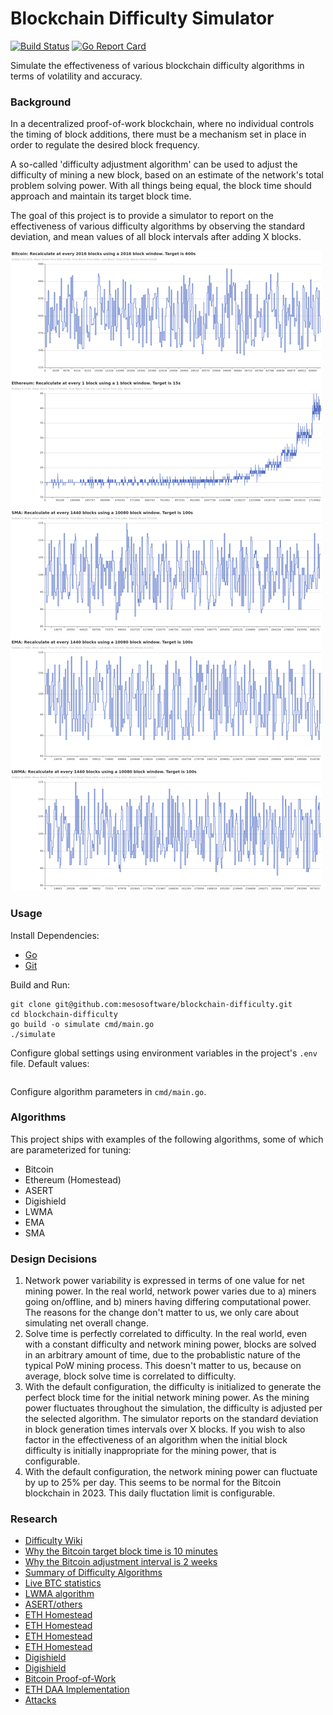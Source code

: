 # Blockchain Difficulty Simulator

[![Build Status](https://github.com/seanvaleo/dsim/actions/workflows/go.yml/badge.svg)](https://github.com/seanvaleo/dsim/actions)
[![Go Report Card](https://goreportcard.com/badge/github.com/seanvaleo/dsim)](https://goreportcard.com/report/github.com/seanvaleo/dsim)

Simulate the effectiveness of various blockchain difficulty algorithms in terms of volatility and accuracy.


### Background

In a decentralized proof-of-work blockchain, where no individual controls the timing of block additions, there
must be a mechanism set in place in order to regulate the desired block frequency.

A so-called 'difficulty adjustment algorithm' can be used to adjust the difficulty of mining a new block,
based on an estimate of the network's total problem solving power. With all things being equal, the
block time should approach and maintain its target block time.

The goal of this project is to provide a simulator to report on the effectiveness of various
difficulty algorithms by observing the standard deviation, and mean values of all block intervals
after adding X blocks.

![screenshot](screenshot.png)


### Usage

Install Dependencies:
- [Go](https://golang.org/doc/install)
- [Git](https://git-scm.com/download)

Build and Run:
```
git clone git@github.com:mesosoftware/blockchain-difficulty.git
cd blockchain-difficulty
go build -o simulate cmd/main.go
./simulate
```

Configure global settings using environment variables in the project's `.env` file. Default values:
```
```

Configure algorithm parameters in `cmd/main.go`.


### Algorithms

This project ships with examples of the following algorithms, some of which are parameterized for tuning:

- Bitcoin
- Ethereum (Homestead)
- ASERT
- Digishield
- LWMA
- EMA
- SMA


### Design Decisions

1) Network power variability is expressed in terms of one value for net mining power. In the real world, network power varies due to a) miners going on/offline, and b) miners having differing computational power. The reasons for the change don't matter to us, we only care about simulating net overall change.
2) Solve time is perfectly correlated to difficulty. In the real world, even with a constant difficulty and network mining power, blocks are solved in an arbitrary amount of time, due to the probablistic nature of the typical PoW mining process. This doesn't matter to us, because on average, block solve time is correlated to difficulty.
3) With the default configuration, the difficulty is initialized to generate the perfect block time for the initial network mining power. As the mining power fluctuates throughout the simulation, the difficulty is adjusted per the selected algorithm. The simulator reports on the standard deviation in block generation times intervals over X blocks. If you wish to also factor in the effectiveness of an algorithm when the initial block difficulty is initially inappropriate for the mining power, that is configurable.
4) With the default configuration, the network mining power can fluctuate by up to 25% per day. This seems to be normal for the Bitcoin blockchain in 2023. This daily fluctation limit is configurable. 


### Research

- [Difficulty Wiki](https://en.bitcoin.it/wiki/Difficulty)
- [Why the Bitcoin target block time is 10 minutes](https://bitcoin.stackexchange.com/questions/1863/why-was-the-target-block-time-chosen-to-be-10-minutes)
- [Why the Bitcoin adjustment interval is 2 weeks](https://bitcoin.stackexchange.com/questions/65868/why-was-it-chosen-to-adjust-difficulty-every-2-weeks-rather-than-2-days-or-ever)
- [Summary of Difficulty Algorithms](https://github.com/zawy12/difficulty-algorithms/issues/50)
- [Live BTC statistics](https://siastats.info/mining)
- [LWMA algorithm](https://github.com/zawy12/difficulty-algorithms/issues/3)
- [ASERT/others](https://reference.cash/protocol/blockchain/proof-of-work/difficulty-adjustment-algorithm)
- [ETH Homestead](https://ethereum.stackexchange.com/questions/5913/how-does-the-ethereum-homestead-difficulty-adjustment-algorithm-work)
- [ETH Homestead](https://blog.cotten.io/ethereums-eip-2-4-15-second-block-target-98d4c11017e1)
- [ETH Homestead](https://copyprogramming.com/howto/how-does-the-ethereum-homestead-difficulty-adjustment-algorithm-work)
- [ETH Homestead](https://ethereum.stackexchange.com/questions/1880/how-is-the-mining-difficulty-calculated-on-ethereum)
- [Digishield](https://dgbwiki.com/index.php?title=DigiShield)
- [Digishield](https://github.com/zawy12/difficulty-algorithms/issues/7)
- [Bitcoin Proof-of-Work](https://github.com/bitcoin/bitcoin/blob/master/src/pow.cpp)
- [ETH DAA Implementation](https://github.com/ethereum/go-ethereum/blob/81d328a73e00454912edf79e74f7d041467fa2aa/consensus/ethash/difficulty.go#L82)
- [Attacks](https://old.reddit.com/r/Bitcoin/comments/mtugta/mentor_monday_april_19_2021_ask_all_your_bitcoin/gv86j6b/?context=5)





